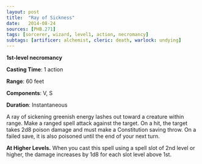 ```yaml
---
layout: post
title:  "Ray of Sickness"
date:   2014-08-24
sources: [PHB.271]
tags: [sorcerer, wizard, level1, action, necromancy]
subtags: [artificer: alchemist, cleric: death, warlock: undying]
---
```


**1st-level necromancy**

**Casting Time**: 1 action

**Range**: 60 feet

**Components**: V, S

**Duration**: Instantaneous

A ray of sickening greenish energy lashes out toward a creature within range. Make a ranged spell attack against the target. On a hit, the target takes 2d8 poison damage and must make a Constitution saving throw. On a failed save, it is also poisoned until the end of your next turn.

**At Higher Levels.** When you cast this spell using a spell slot of 2nd level or higher, the damage increases by 1d8 for each slot level above 1st.
